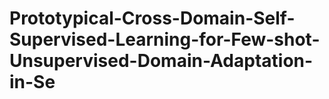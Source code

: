 # Prototypical-Cross-Domain-Self-Supervised-Learning-for-Few-shot-Unsupervised-Domain-Adaptation-in-Se